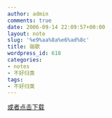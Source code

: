 ```yaml
---
author: admin
comments: true
date: 2006-09-14 22:09:57+00:00
layout: note
slug: '%e9%aa%8a%e6%ad%8c'
title: 骊歌
wordpress_id: 618
categories:
- notes
- 不好归类
tags:
- 不好归类
---
```




[或者点击下载](http://www.wangpei.net/blog/wp-content/uploads/2006/09/215006.mp3)
